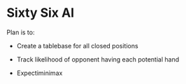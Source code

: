 # Sixty Six AI

Plan is to:

- Create a tablebase for all closed positions

- Track likelihood of opponent having each potential hand

- Expectiminimax